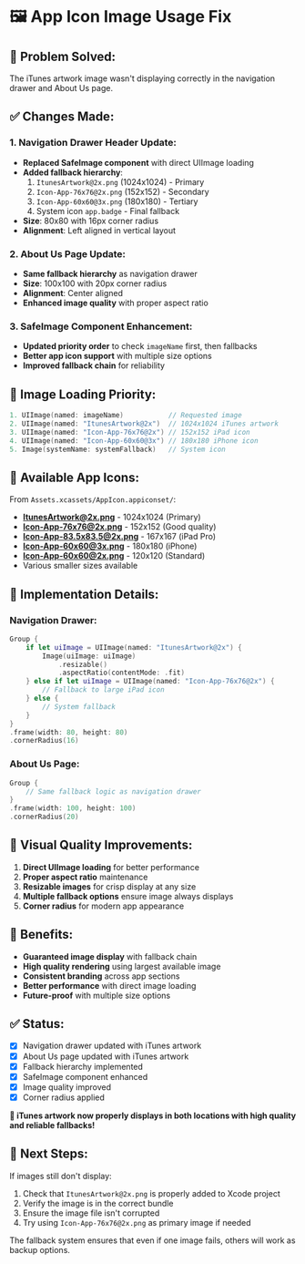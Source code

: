 # 🖼️ App Icon Image Usage Fix

## 📱 Problem Solved:
The iTunes artwork image wasn't displaying correctly in the navigation drawer and About Us page.

## ✅ Changes Made:

### 1. Navigation Drawer Header Update:
- **Replaced SafeImage component** with direct UIImage loading
- **Added fallback hierarchy**:
  1. `ItunesArtwork@2x.png` (1024x1024) - Primary
  2. `Icon-App-76x76@2x.png` (152x152) - Secondary
  3. `Icon-App-60x60@3x.png` (180x180) - Tertiary
  4. System icon `app.badge` - Final fallback
- **Size**: 80x80 with 16px corner radius
- **Alignment**: Left aligned in vertical layout

### 2. About Us Page Update:
- **Same fallback hierarchy** as navigation drawer
- **Size**: 100x100 with 20px corner radius
- **Alignment**: Center aligned
- **Enhanced image quality** with proper aspect ratio

### 3. SafeImage Component Enhancement:
- **Updated priority order** to check `imageName` first, then fallbacks
- **Better app icon support** with multiple size options
- **Improved fallback chain** for reliability

## 🎯 Image Loading Priority:

```swift
1. UIImage(named: imageName)           // Requested image
2. UIImage(named: "ItunesArtwork@2x")  // 1024x1024 iTunes artwork
3. UIImage(named: "Icon-App-76x76@2x") // 152x152 iPad icon
4. UIImage(named: "Icon-App-60x60@3x") // 180x180 iPhone icon
5. Image(systemName: systemFallback)   // System icon
```

## 📂 Available App Icons:

From `Assets.xcassets/AppIcon.appiconset/`:
- **ItunesArtwork@2x.png** - 1024x1024 (Primary)
- **Icon-App-76x76@2x.png** - 152x152 (Good quality)
- **Icon-App-83.5x83.5@2x.png** - 167x167 (iPad Pro)
- **Icon-App-60x60@3x.png** - 180x180 (iPhone)
- **Icon-App-60x60@2x.png** - 120x120 (Standard)
- Various smaller sizes available

## 🔧 Implementation Details:

### Navigation Drawer:
```swift
Group {
    if let uiImage = UIImage(named: "ItunesArtwork@2x") {
        Image(uiImage: uiImage)
            .resizable()
            .aspectRatio(contentMode: .fit)
    } else if let uiImage = UIImage(named: "Icon-App-76x76@2x") {
        // Fallback to large iPad icon
    } else {
        // System fallback
    }
}
.frame(width: 80, height: 80)
.cornerRadius(16)
```

### About Us Page:
```swift
Group {
    // Same fallback logic as navigation drawer
}
.frame(width: 100, height: 100)
.cornerRadius(20)
```

## 🎨 Visual Quality Improvements:

1. **Direct UIImage loading** for better performance
2. **Proper aspect ratio** maintenance
3. **Resizable images** for crisp display at any size
4. **Multiple fallback options** ensure image always displays
5. **Corner radius** for modern app appearance

## 🚀 Benefits:

- **Guaranteed image display** with fallback chain
- **High quality rendering** using largest available image
- **Consistent branding** across app sections
- **Better performance** with direct image loading
- **Future-proof** with multiple size options

## ✅ Status:

- [x] Navigation drawer updated with iTunes artwork
- [x] About Us page updated with iTunes artwork  
- [x] Fallback hierarchy implemented
- [x] SafeImage component enhanced
- [x] Image quality improved
- [x] Corner radius applied

**🎉 iTunes artwork now properly displays in both locations with high quality and reliable fallbacks!**

## 📝 Next Steps:

If images still don't display:
1. Check that `ItunesArtwork@2x.png` is properly added to Xcode project
2. Verify the image is in the correct bundle
3. Ensure the image file isn't corrupted
4. Try using `Icon-App-76x76@2x.png` as primary image if needed

The fallback system ensures that even if one image fails, others will work as backup options.
